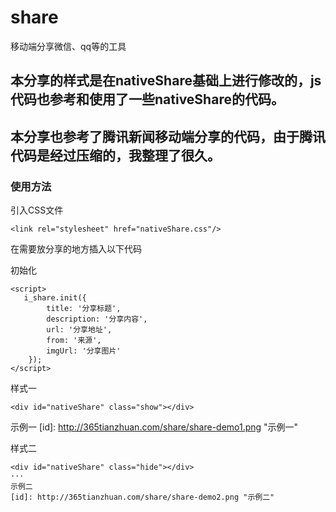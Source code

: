 # share
移动端分享微信、qq等的工具

## 本分享的样式是在nativeShare基础上进行修改的，js代码也参考和使用了一些nativeShare的代码。

## 本分享也参考了腾讯新闻移动端分享的代码，由于腾讯代码是经过压缩的，我整理了很久。

### 使用方法

引入CSS文件

```
<link rel="stylesheet" href="nativeShare.css"/>
```

在需要放分享的地方插入以下代码


初始化

```
<script>
   i_share.init({
        title: '分享标题', 
        description: '分享内容',
        url: '分享地址',
        from: '来源',
        imgUrl: '分享图片'
    });
</script>
```

样式一

```
<div id="nativeShare" class="show"></div>
```
示例一
[id]: http://365tianzhuan.com/share/share-demo1.png "示例一"



样式二

```
<div id="nativeShare" class="hide"></div>
···
示例二
[id]: http://365tianzhuan.com/share/share-demo2.png "示例二"
